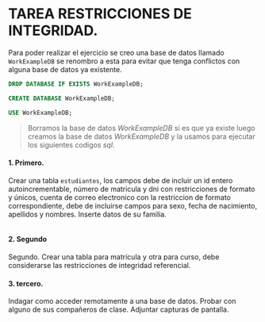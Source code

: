 # TAREA RESTRICCIONES DE INTEGRIDAD.

Para poder realizar el ejercicio se creo una base de datos llamado `WorkExampleDB` se renombro a esta para evitar que tenga conflictos con alguna base de datos ya existente.

```sql
DROP DATABASE IF EXISTS WorkExampleDB;

CREATE DATABASE WorkExampleDB;

USE WorkExampleDB;
```

> Borramos la base de datos *WorkExampleDB* si es que ya existe luego creamos la base de datos *WorkExampleDB* y la usamos para ejecutar los siguientes codigos *sql*.

#### 1. Primero.

Crear una tabla `estudiantes`, los campos debe de incluir un id entero autoincrementable, número de matricula y dni con restricciones de formato y únicos, cuenta de correo electronico con la restriccion de formato correspondiente, debe de incluirse campos para sexo, fecha de nacimiento, apellidos y nombres. Inserte datos de su familia.

```sql


```

#### 2. Segundo

Segundo. Crear una tabla para matrícula y otra para curso, debe considerarse las restricciones de
integridad referencial.

#### 3. tercero.

Indagar como acceder remotamente a una base de datos. Probar con alguno de sus
compañeros de clase.
Adjuntar capturas de pantalla.
